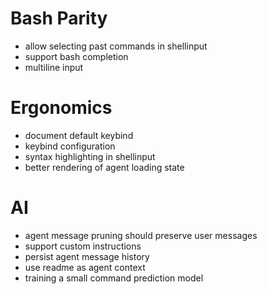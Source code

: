 # Bash Parity

- allow selecting past commands in shellinput
- support bash completion
- multiline input

# Ergonomics

- document default keybind
- keybind configuration
- syntax highlighting in shellinput
- better rendering of agent loading state

# AI

- agent message pruning should preserve user messages
- support custom instructions
- persist agent message history
- use readme as agent context
- training a small command prediction model
